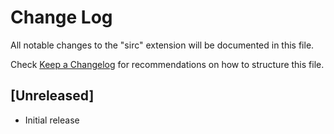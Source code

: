 # Change Log

All notable changes to the "sirc" extension will be documented in this file.

Check [Keep a Changelog](http://keepachangelog.com/) for recommendations on how to structure this file.

## [Unreleased]

- Initial release